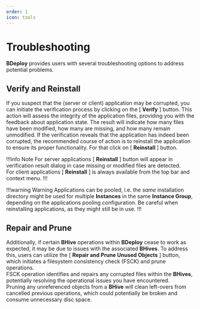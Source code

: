 ```yaml
---
order: 1
icon: tools
---
```

# Troubleshooting

**BDeploy** provides users with several troubleshooting options to address potential problems. 

## Verify and Reinstall

If you suspect that the (server or client) application may be corrupted, you can initiate the verification process by clicking on the  [ **Verify** ] button. This action will assess the integrity of the application files, providing you with the feedback about application state. The result will indicate how many files have been modified, how many are missing, and how many remain unmodified. If the verification reveals that the application has indeed been corrupted, the recommended course of action is to reinstall the application to ensure its proper functionality. For that click on [ **Reinstall** ] button.

!!!info Note
For server applications [ **Reinstall** ] button will appear in verification result dialog in case missing or modified files are detected.  
For client applications [ **Reinstall** ] is always available from the top bar and context menu.
!!!

!!!warning Warning
Applications can be pooled, i.e. the *same* installation directory might be used for multiple **Instances** in the same **Instance Group**, depending on the applications pooling configuration. Be careful when reinstalling applications, as they might still be in use.
!!!

## Repair and Prune
Additionally, if certain **BHive** operations within **BDeploy** cease to work as expected, it may be due to issues with the associated **BHives**. To address this, users can utilize the [ **Repair and Prune Unused Objects** ] button, which initiates a filesystem consistency check (FSCK) and prune operations.  
FSCK operation identifies and repairs any corrupted files within the **BHives**, potentially resolving the operational issues you have encountered.  
Pruning any unreferenced objects from a **BHive** will clean left-overs from cancelled previous operations, which could potentially be broken and consume unnecessary disc space.
